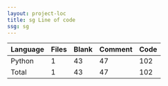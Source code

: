 ```yaml
---
layout: project-loc
title: sg Line of code
ssg: sg
---
```

<div class="table-responsive">
<table class="table">
<thead><tr>
<th>Language</th>
<th>Files</th>
<th>Blank</th>
<th>Comment</th>
<th>Code</th>
</tr></thead><tbody>
<tr><td>Python</td><td> 1</td><td> 43</td><td> 47</td><td> 102</td></tr>
<tr><td>Total</td><td>1</td><td>43</td><td>47</td><td>102</td></tr>
</tbody></table></div>
